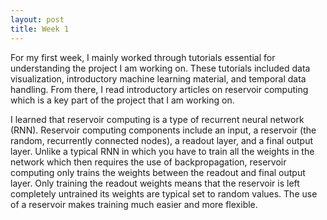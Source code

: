 ```yaml
---
layout: post
title: Week 1
---
```


For my first week, I mainly worked through tutorials essential for understanding the project I am working on. These tutorials included data visualization, introductory machine learning material, and temporal data handling. From there, I read introductory articles on reservoir computing which is a key part of the project that I am working on. 

I learned that reservoir computing is a type of recurrent neural network (RNN). Reservoir computing components include an input, a reservoir (the random, recurrently connected nodes), a readout layer, and a final output layer. Unlike a typical RNN in which you have to train all the weights in the network which then requires the use of backpropagation, reservoir computing only trains the weights between the readout and final output layer. Only training the readout weights means that the reservoir is left completely untrained its weights are typical set to random values. The use of a reservoir makes training much easier and more flexible. 

